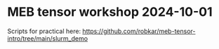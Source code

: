 # MEB tensor workshop 2024-10-01

Scripts for practical here: https://github.com/robkar/meb-tensor-intro/tree/main/slurm_demo

